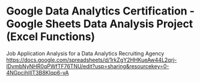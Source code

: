 # Google Data Analytics Certification - Google Sheets Data Analysis Project (Excel Functions)
Job Application Analysis for a Data Analytics Recruiting Agency
https://docs.google.com/spreadsheets/d/1rkZgY2HHKueAw44L2qrj-IDvmbNyNHR0qPWfTF76TNU/edit?usp=sharing&resourcekey=0-4NGpcihlIlT3B8KIqp6-vA
